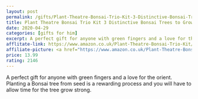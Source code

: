 ```yaml
---
layout: post
permalink: /gifts/Plant-Theatre-Bonsai-Trio-Kit-3-Distinctive-Bonsai-Trees-to-Grow
title: Plant Theatre Bonsai Trio Kit 3 Distinctive Bonsai Trees to Grow
date: 2020-04-29
categories: [gifts for him]
excerpt: A perfect gift for anyone with green fingers and a love for the orient. Planting a Bonsai tree from seed is a rewarding process and you will have to allow time for the tree grow strong.
afflitate-link: https://www.amazon.co.uk/Plant-Theatre-Bonsai-Trio-Kit/dp/B00PDPS978/ref=as_li_ss_tl?dchild=1&keywords=gifts+for+him&qid=1588192200&sr=8-7&linkCode=ll1&tag=jeleero-21&linkId=2e7f628bbdd0cca0b78031b9b2f1abae
affiliate-picture: <a href="https://www.amazon.co.uk/Plant-Theatre-Bonsai-Trio-Kit/dp/B00PDPS978/ref=as_li_ss_il?dchild=1&keywords=gifts+for+him&qid=1588192200&sr=8-7&linkCode=li3&tag=jeleero-21&linkId=02eae70069eeeff60ca110725a691f68" target="_blank"><img border="0" src="//ws-eu.amazon-adsystem.com/widgets/q?_encoding=UTF8&ASIN=B00PDPS978&Format=_SL250_&ID=AsinImage&MarketPlace=GB&ServiceVersion=20070822&WS=1&tag=jeleero-21" ></a><img src="https://ir-uk.amazon-adsystem.com/e/ir?t=jeleero-21&l=li3&o=2&a=B00PDPS978" width="1" height="1" border="0" alt="" style="border:none !important; margin:0px !important;" />
price: 13.99
rating: 2146
---
```

A perfect gift for anyone with green fingers and a love for the orient. Planting a Bonsai tree from seed is a rewarding process and you will have to allow time for the tree grow strong.

